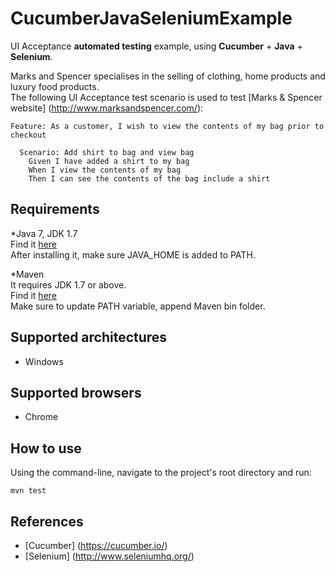 # CucumberJavaSeleniumExample
UI Acceptance **automated testing** example, using **Cucumber** + **Java** + **Selenium**.

Marks and Spencer specialises in the selling of clothing, home products and luxury food products.  
The following UI Acceptance test scenario is used to test [Marks & Spencer website] (http://www.marksandspencer.com/):
```
Feature: As a customer, I wish to view the contents of my bag prior to checkout

  Scenario: Add shirt to bag and view bag
    Given I have added a shirt to my bag
    When I view the contents of my bag
    Then I can see the contents of the bag include a shirt
```

## Requirements
*Java 7, JDK 1.7  
Find it [here](http://www.oracle.com/technetwork/java/javase/downloads/jdk7-downloads-1880260.html)  
After installing it, make sure JAVA_HOME is added to PATH.  

*Maven  
It requires JDK 1.7 or above.  
Find it [here](https://maven.apache.org/download.cgi)  
Make sure to update PATH variable, append Maven bin folder.

## Supported architectures
* Windows

## Supported browsers
* Chrome

## How to use
Using the command-line, navigate to the project's root directory and run:
```
mvn test
```

## References
* [Cucumber] (https://cucumber.io/)
* [Selenium] (http://www.seleniumhq.org/)
